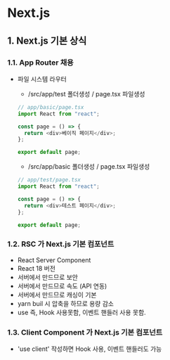 # Next.js

## 1. Next.js 기본 상식

### 1.1. App Router 채용

- 파일 시스템 라우터

  - /src/app/test 폴더생성 / page.tsx 파일생성

  ```ts
  // app/basic/page.tsx
  import React from "react";

  const page = () => {
    return <div>베이직 페이지</div>;
  };

  export default page;
  ```

  - /src/app/basic 폴더생성 / page.tsx 파일생성

  ```ts
  // app/test/page.tsx
  import React from "react";

  const page = () => {
    return <div>테스트 페이지</div>;
  };

  export default page;
  ```

### 1.2. RSC 가 Next.js 기본 컴포넌트

- React Server Component
- React 18 버전
- 서버에서 만드므로 보안
- 서버에서 만드므로 속도 (API 연동)
- 서버에서 만드므로 캐싱이 기본
- yarn buil 시 압축을 하므로 용량 감소
- use 즉, Hook 사용못함, 이벤트 핸들러 사용 못함.

### 1.3. Client Component 가 Next.js 기본 컴포넌트

- 'use client' 작성하면 Hook 사용, 이벤트 핸들러도 가능

